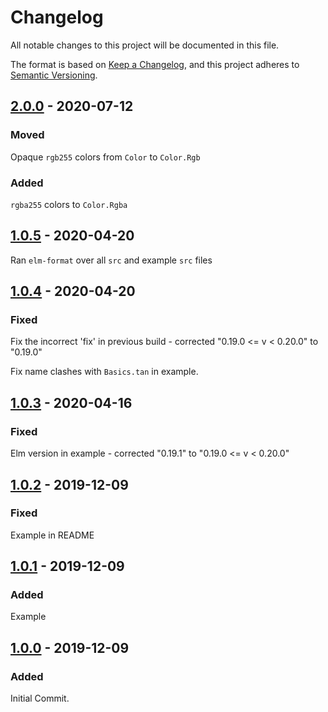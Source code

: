 # Changelog

All notable changes to this project will be documented in this file.

The format is based on [Keep a Changelog](https://keepachangelog.com/en/1.0.0/), and this project adheres to [Semantic Versioning](https://semver.org/spec/v2.0.0.html).

## [2.0.0] - 2020-07-12

### Moved

Opaque `rgb255` colors from `Color` to `Color.Rgb`

### Added

`rgba255` colors to `Color.Rgba`

## [1.0.5] - 2020-04-20

Ran `elm-format` over all `src` and example `src` files

## [1.0.4] - 2020-04-20

### Fixed

Fix the incorrect 'fix' in previous build - corrected "0.19.0 <= v < 0.20.0" to "0.19.0"

Fix name clashes with `Basics.tan` in example.

## [1.0.3] - 2020-04-16

### Fixed

Elm version in example - corrected "0.19.1" to "0.19.0 <= v < 0.20.0"

## [1.0.2] - 2019-12-09

### Fixed

Example in README

## [1.0.1] - 2019-12-09

### Added

Example

## [1.0.0] - 2019-12-09

### Added

Initial Commit.

[2.0.0]: https://github.com/phollyer/elm-ui-colors/compare/1.0.5...2.0.0
[1.0.5]: https://github.com/phollyer/elm-ui-colors/compare/1.0.4...1.0.5
[1.0.4]: https://github.com/phollyer/elm-ui-colors/compare/1.0.3...1.0.4
[1.0.3]: https://github.com/phollyer/elm-ui-colors/compare/1.0.2...1.0.3
[1.0.2]: https://github.com/phollyer/elm-ui-colors/compare/1.0.1...1.0.2
[1.0.1]: https://github.com/phollyer/elm-ui-colors/compare/1.0.0...1.0.1
[1.0.0]: https://github.com/phollyer/elm-ui-colors/releases/tag/1.0.0

